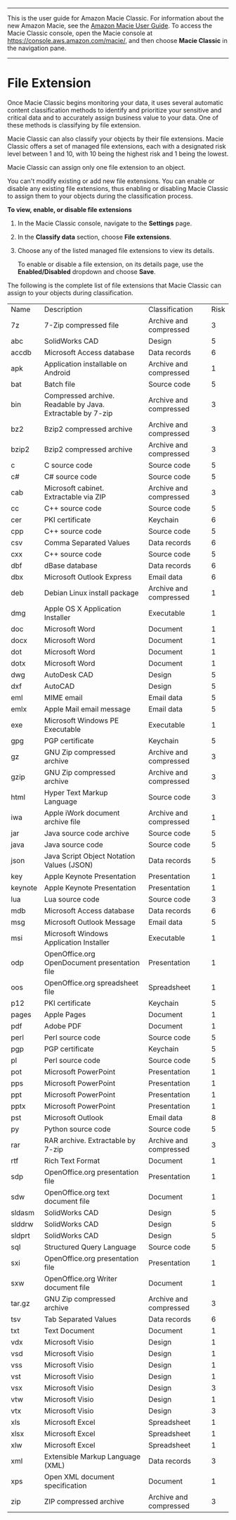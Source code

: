 --------

This is the user guide for Amazon Macie Classic\. For information about the new Amazon Macie, see the [Amazon Macie User Guide](https://docs.aws.amazon.com/macie/latest/user/)\. To access the Macie Classic console, open the Macie console at [https://console\.aws\.amazon\.com/macie/](https://console.aws.amazon.com/macie/), and then choose **Macie Classic** in the navigation pane\.

--------

# File Extension<a name="macie-classify-objects-file-extension"></a>

Once Macie Classic begins monitoring your data, it uses several automatic content classification methods to identify and prioritize your sensitive and critical data and to accurately assign business value to your data\. One of these methods is classifying by file extension\.

Macie Classic can also classify your objects by their file extensions\. Macie Classic offers a set of managed file extensions, each with a designated risk level between 1 and 10, with 10 being the highest risk and 1 being the lowest\.

Macie Classic can assign only one file extension to an object\.

You can't modify existing or add new file extensions\. You can enable or disable any existing file extensions, thus enabling or disabling Macie Classic to assign them to your objects during the classification process\.<a name="enable-disable-file-extensions"></a>

**To view, enable, or disable file extensions**

1. In the Macie Classic console, navigate to the **Settings** page\.

1. In the **Classify data** section, choose **File extensions**\.

1. Choose any of the listed managed file extensions to view its details\.

   To enable or disable a file extension, on its details page, use the **Enabled/Disabled** dropdown and choose **Save**\.

The following is the complete list of file extensions that Macie Classic can assign to your objects during classification\.


|  |  |  |  | 
| --- |--- |--- |--- |
| Name  | Description | Classification | Risk | 
| 7z | 7\-Zip compressed file | Archive and compressed | 3 | 
| abc | SolidWorks CAD | Design | 5 | 
| accdb | Microsoft Access database | Data records | 6 | 
| apk | Application installable on Android | Archive and compressed | 1 | 
| bat | Batch file | Source code | 5 | 
| bin | Compressed archive\. Readable by Java\. Extractable by 7\-zip | Archive and compressed | 3 | 
| bz2 | Bzip2 compressed archive | Archive and compressed | 3 | 
| bzip2 | Bzip2 compressed archive | Archive and compressed | 3 | 
| c | C source code | Source code | 5 | 
| c\# | C\# source code | Source code | 5 | 
| cab | Microsoft cabinet\. Extractable via ZIP | Archive and compressed | 3 | 
| cc | C\+\+ source code | Source code | 5 | 
| cer | PKI certificate | Keychain | 6 | 
| cpp | C\+\+ source code | Source code | 5 | 
| csv | Comma Separated Values | Data records | 6 | 
| cxx | C\+\+ source code | Source code | 5 | 
| dbf | dBase database | Data records | 6 | 
| dbx | Microsoft Outlook Express | Email data | 6 | 
| deb | Debian Linux install package | Archive and compressed | 1 | 
| dmg | Apple OS X Application Installer | Executable | 1 | 
| doc | Microsoft Word | Document | 1 | 
| docx | Microsoft Word | Document | 1 | 
| dot | Microsoft Word | Document | 1 | 
| dotx | Microsoft Word | Document | 1 | 
| dwg | AutoDesk CAD | Design | 5 | 
| dxf | AutoCAD | Design | 5 | 
| eml | MIME email | Email data | 5 | 
| emlx | Apple Mail email message | Email data | 5 | 
| exe | Microsoft Windows PE Executable | Executable | 1 | 
| gpg | PGP certificate | Keychain | 5 | 
| gz | GNU Zip compressed archive | Archive and compressed | 3 | 
| gzip | GNU Zip compressed archive | Archive and compressed | 3 | 
| html | Hyper Text Markup Language | Source code | 3 | 
| iwa | Apple iWork document archive file | Archive and compressed | 1 | 
| jar | Java source code archive | Source code | 5 | 
| java | Java source code | Source code | 5 | 
| json | Java Script Object Notation Values \(JSON\) | Data records | 5 | 
| key | Apple Keynote Presentation | Presentation | 1 | 
| keynote | Apple Keynote Presentation | Presentation | 1 | 
| lua | Lua source code | Source code | 3 | 
| mdb | Microsoft Access database | Data records | 6 | 
| msg | Microsoft Outlook Message | Email data | 5 | 
| msi | Microsoft Windows Application Installer | Executable | 1 | 
| odp | OpenOffice\.org OpenDocument presentation file | Presentation | 1 | 
| oos | OpenOffice\.org spreadsheet file | Spreadsheet | 1 | 
| p12 | PKI certificate | Keychain | 5 | 
| pages | Apple Pages | Document | 1 | 
| pdf | Adobe PDF | Document | 1 | 
| perl | Perl source code | Source code | 5 | 
| pgp | PGP certificate | Keychain | 5 | 
| pl | Perl source code | Source code | 5 | 
| pot | Microsoft PowerPoint | Presentation | 1 | 
| pps | Microsoft PowerPoint | Presentation | 1 | 
| ppt | Microsoft PowerPoint | Presentation | 1 | 
| pptx | Microsoft PowerPoint | Presentation | 1 | 
| pst | Microsoft Outlook | Email data | 8 | 
| py | Python source code | Source code | 5 | 
| rar | RAR archive\. Extractable by 7\-zip | Archive and compressed | 3 | 
| rtf | Rich Text Format | Document | 1 | 
| sdp | OpenOffice\.org presentation file | Presentation | 1 | 
| sdw | OpenOffice\.org text document file | Document | 1 | 
| sldasm | SolidWorks CAD | Design | 5 | 
| slddrw | SolidWorks CAD | Design | 5 | 
| sldprt | SolidWorks CAD | Design | 5 | 
| sql | Structured Query Language | Source code | 5 | 
| sxi | OpenOffice\.org presentation file | Presentation | 1 | 
| sxw | OpenOffice\.org Writer document file | Document | 1 | 
| tar\.gz | GNU Zip compressed archive | Archive and compressed | 3 | 
| tsv | Tab Separated Values | Data records | 6 | 
| txt | Text Document | Document | 1 | 
| vdx | Microsoft Visio | Design | 1 | 
| vsd | Microsoft Visio | Design | 1 | 
| vss | Microsoft Visio | Design | 1 | 
| vst | Microsoft Visio | Design | 1 | 
| vsx | Microsoft Visio | Design | 3 | 
| vtw | Microsoft Visio | Design | 1 | 
| vtx | Microsoft Visio | Design | 3 | 
| xls | Microsoft Excel | Spreadsheet | 1 | 
| xlsx | Microsoft Excel | Spreadsheet | 1 | 
| xlw | Microsoft Excel | Spreadsheet | 1 | 
| xml | Extensible Markup Language \(XML\) | Data records | 3 | 
| xps | Open XML document specification | Document | 1 | 
| zip | ZIP compressed archive | Archive and compressed | 3 | 